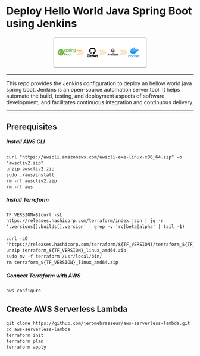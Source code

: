 # Deploy Hello World Java Spring Boot using Jenkins

<p align="center"><img src="img/springboot-jenkins.png" width="50%"></p>

----

This repo provides the Jenkins configuration to deploy an hellow world java spring boot. 
Jenkins is an open-source automation server tool. It helps automate the build, testing, and deployment aspects of software development, and facilitates continuous integration and continuous delivery.

----

## Prerequisites


##### Install AWS CLI

```
curl "https://awscli.amazonaws.com/awscli-exe-linux-x86_64.zip" -o "awscliv2.zip"
unzip awscliv2.zip
sudo ./aws/install
rm -rf awscliv2.zip
rm -rf aws
```

##### Install Terraform

```
TF_VERSION=$(curl -sL https://releases.hashicorp.com/terraform/index.json | jq -r '.versions[].builds[].version' | grep -v 'rc|beta|alpha' | tail -1)

curl -LO "https://releases.hashicorp.com/terraform/${TF_VERSION}/terraform_${TF_VERSION}_linux_amd64.zip"
unzip terraform_${TF_VERSION}_linux_amd64.zip
sudo mv -f terraform /usr/local/bin/
rm terraform_${TF_VERSION}_linux_amd64.zip
```

##### Connect Terraform with AWS

```
aws configure
```

## Create AWS Serverless Lambda

```
git clone https://github.com/jeromebrasseur/aws-serverless-lambda.git
cd aws-serverless-lambda
terraform init
terraform plan
terraform apply
```
